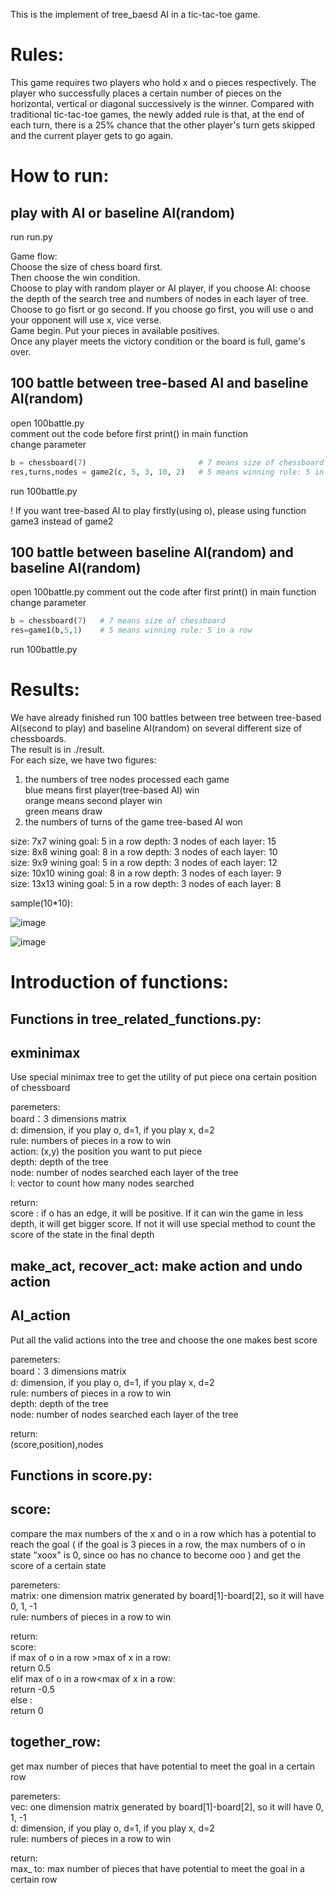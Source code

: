 This is the implement of tree_baesd AI in a tic-tac-toe game.  
  
Rules: 
==
This game requires two players who hold x and o pieces respectively. The player who successfully places a certain number of pieces on the horizontal, vertical or diagonal successively is the winner. Compared with traditional tic-tac-toe games, the newly added rule is that, at the end of each turn, there is a 25% chance that the other player's turn gets skipped and the current player gets to go again.  
  

  
How to run:  
==
  
play with AI or baseline AI(random)  
--
run run.py  
  
Game flow:  
Choose the size of chess board first.   
Then choose the win condition.   
Choose to play with random player or AI player, if you choose AI: choose the depth of the search tree and numbers of nodes in each layer of tree.  
Choose to go fisrt or go second. If you choose go first, you will use o and your opponent will use x, vice verse.  
Game begin. Put your pieces in available positives.  
Once any player meets the victory condition or the board is full, game's over.  
  
  
100 battle between tree-based AI and baseline AI(random)  
--  
open 100battle.py  
comment out the code before first print() in main function  
change parameter  
```python
b = chessboard(7)                         # 7 means size of chessboard
res,turns,nodes = game2(c, 5, 3, 10, 2)   # 5 means winning rule: 5 in a row , 3 means layers of search tree, 10 means number of nodes each layer, 2 means tree-based AI will be x(second to play)
```
run 100battle.py

!  If you want tree-based AI to play firstly(using o), please using function game3 instead of game2  
  
  
100 battle between baseline AI(random) and baseline AI(random)
 -- 
open 100battle.py
comment out the code after first print() in main function 
change parameter  
```python
b = chessboard(7)   # 7 means size of chessboard
res=game1(b,5,1)    # 5 means winning rule: 5 in a row
```
run 100battle.py




Results:
==
We have already finished run 100 battles between tree between tree-based AI(second to play) and baseline AI(random) on several different size of chessboards.    
The result is in ./result.  
For each size, we have two figures:
1.  the numbers of tree nodes processed each game   
     blue means first player(tree-based AI) win   
     orange means second player win  
     green means draw   
2. the numbers of turns of the game tree-based AI won  

size: 7x7            wining goal: 5 in a row       depth: 3     nodes of each layer: 15   
size: 8x8            wining goal: 8 in a row       depth: 3     nodes of each layer: 10  
size: 9x9            wining goal: 5 in a row       depth: 3     nodes of each layer: 12  
size: 10x10          wining goal: 8 in a row       depth: 3     nodes of each layer: 9  
size: 13x13          wining goal: 5 in a row       depth: 3     nodes of each layer: 8   

sample(10*10):  

![image](https://github.com/JiaxinSong/tictactoe/blob/master/tree_implement/result/size_13*13/performance.jpg)  

![image](https://github.com/JiaxinSong/tictactoe/blob/master/tree_implement/result/size_13*13/turns.jpg)  




Introduction of functions:  
==


Functions in tree_related_functions.py:  
--
exminimax 
--
Use special minimax tree to get the utility of put piece ona certain position of chessboard  

paremeters:  
board：3 dimensions matrix   
d: dimension, if you play o, d=1, if you play x, d=2  
rule: numbers of pieces in a row to win  
action: (x,y) the position you want to put piece   
depth: depth of the tree  
node: number of nodes searched each layer of the tree  
l: vector to count how many nodes searched   

return:  
score : if o has an edge, it will be positive. If it can win the game in less depth, it will get bigger score. If not it will use special method to count the score of the state in the final depth   


make_act, recover_act: make action and undo action  
--

AI_action  
--
Put all the valid actions into the tree and choose the one makes best score  
  
paremeters:  
board：3 dimensions matrix   
d: dimension, if you play o, d=1, if you play x, d=2  
rule: numbers of pieces in a row to win  
depth: depth of the tree  
node: number of nodes searched each layer of the tree  
  
return:   
(score,position),nodes  
  
    
  
Functions in score.py:  
--
score:  
--
compare the max numbers of the x and o in a row which has a potential to reach the goal ( if the goal is 3 pieces in a row, the max numbers of o in state "xoox" is 0, since oo has no chance to become ooo ) and get the score of a certain state  
  
paremeters:  
matrix: one dimension matrix generated by board[1]-board[2], so it will have 0, 1, -1  
rule: numbers of pieces in a row to win  
  
return:  
score:   
if max of o in a row >max of x in a row:  
    return 0.5  
elif max of o in a row<max of x in a row:  
    return  -0.5  
else :  
    return 0  
  
together_row:  
--
get max number of pieces that have potential to meet the goal in a certain row   
  
paremeters:  
vec: one dimension matrix generated by board[1]-board[2], so it will have 0, 1, -1  
d: dimension, if you play o, d=1, if you play x, d=2  
rule: numbers of pieces in a row to win   
  
return:  
max_ to: max number of pieces that have potential to meet the goal in a certain row   
